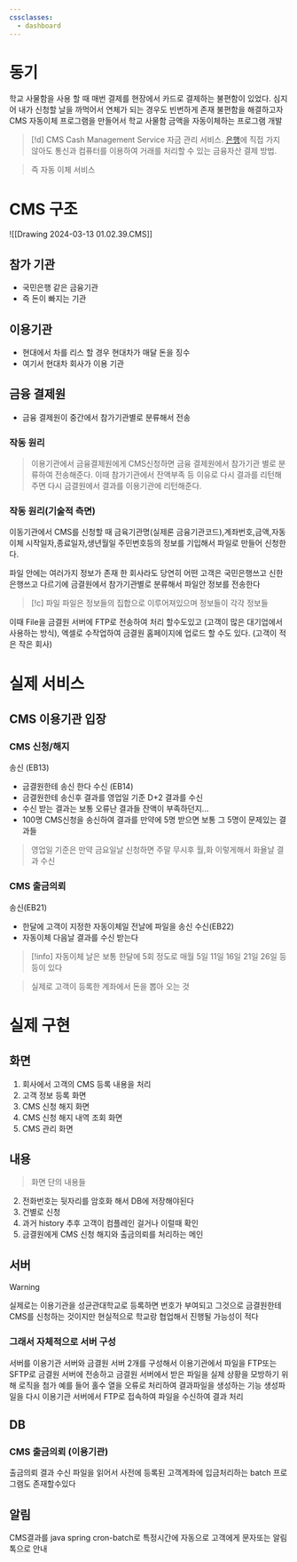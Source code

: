 ```yaml
---
cssclasses:
  - dashboard
---
```

# 동기
학교 사물함을 사용 할 때 매번 결제를 현장에서 카드로 결제하는 불편함이 있었다. 
심지어 내가 신청할 날을 까먹어서 연체가 되는 경우도 빈번하게 존재 
불편함을 해결하고자 CMS 자동이체 프로그램을 만들어서 학교 사물함 금액을 자동이체하는 프로그램 개발 


 > [!d] CMS
 > Cash Management Service
 > 자금 관리 서비스. [은행](https://namu.wiki/w/%EC%9D%80%ED%96%89 "은행")에 직접 가지 않아도 통신과 컴퓨터를 이용하여 거래를 처리할 수 있는 금융자산 결제 방법.
 
 > 즉 자동 이체 서비스
# CMS 구조
 ![[Drawing 2024-03-13 01.02.39.CMS]]
## 참가 기관
- 국민은행 같은 금융기관
- 즉 돈이 빠지는 기관

## 이용기관
- 현대에서 차를 리스 할 경우 현대차가 매달 돈을 징수
- 여기서 현대차 회사가 이용 기관

## 금융 결제원
- 금융 결제원이 중간에서 참가기관별로 분류해서 전송 

### 작동 원리 
> 이용기관에서 금융결제원에게 CMS신청하면 금융 결제원에서 참가기관 별로 분류하여 전송해준다.
> 이때 참가기관에서 잔액부족 등 이유로 다시 결과를 리턴해주면 다시 금결원에서 결과를 이용기관에 리턴해준다.

### 작동 원리(기술적 측면)
이동기관에서 CMS를 신청할 때 금육기관명(실제론 금융기관코드),계좌번호,금액,자동이체 시작일자,종료일자,생년월일 주민번호등의 정보를 기입해서 파일로 만들어 신청한다.

파일 안에는 여러가지 정보가 존재 한 회사라도 당연히 어떤 고객은 국민은행쓰고 신한은행쓰고 다르기에 금결원에서 참가기관별로 분류해서 파일안 정보를 전송한다 

> [!c] 파일
> 파일은 정보들의 집합으로 이루어져있으며 
> 정보들이 각각 정보들 


이때 File을 금결원 서버에  FTP로 전송하여 처리 할수도있고
(고객이 많은 대기업에서 사용하는 방식),
엑셀로 수작업하여 금결원 홈페이지에 업로드 할 수도 있다.
(고객이 적은 작은 회사)

# 실제 서비스 

## CMS 이용기관 입장
### CMS 신청/해지
송신 (EB13) 
- 금결원한테 송신 한다
수신 (EB14)
- 금결원한테 송신후 결과를 영업일 기준 D+2 결과를 수신 
- 수신 받는 결과는 보통 오류난 결과들 잔액이 부족하던지...
- 100명 CMS신청을 송신하여 결과를 만약에 5명 받으면 보통 그 5명이 문제있는 결과들 

> 영업일 기준은 만약 금요일날 신청하면 주말 무시후 
> 월,화 이렇게해서 화욜날 결과 수신 

### CMS 출금의뢰
송신(EB21)
-  한달에 고객이 지정한 자동이체일 전날에 파일을 송신
수신(EB22)
- 자동이체 다음날 결과를 수신 받는다

> [!info]
> 자동이체 날은 보통 한달에 5회 정도로 매월 5일 11일 16일 21일 26일 등등이 있다


> 실제로 고객이 등록한 계좌에서 돈을 뽑아 오는 것 

# 실제 구현 

## 화면 
1. 회사에서 고객의 CMS 등록 내용을 처리
2. 고객 정보 등록 화면 
3. CMS 신청 해지 화면 
4. CMS 신청 해지 내역 조회 화면
5. CMS 관리 화면

## 내용 
> 화면 단의 내용들 

2. 전화번호는 뒷자리를 암호화 해서 DB에 저장해야된다
3. 건별로 신청
4. 과거 history 추후 고객이 컴플레인 걸거나 이럴때 확인
5. 금결원에게 CMS 신청 해지와 출금의뢰를 처리하는 메인 

## 서버
> [!warning] 
> 실제로는 이용기관을 성균관대학교로 등록하면 번호가 부여되고 그것으로 금결원한테  CMS를 신청하는 것이지만 현실적으로 학교랑 협업해서 진행될 가능성이 적다 

### 그래서 자체적으로 서버 구성
서버를 이용기관 서버와 금결원 서버 2개를 구성해서 
이용기관에서 파일을 FTP또는 SFTP로 금결원 서버에 전송하고 
금결원 서버에서 받은 파일을 실제 상황을 모방하기 위해 
로직을 첨가 예를 들어 홀수 열을 오류로 처리하여 결과파일을 생성하는 기능 생성파일을 다시 이용기관 서버에서 FTP로 접속하여 파일을 수신하여 결과 처리 


## DB
### CMS 출금의뢰 (이용기관)
출금의뢰 결과 수신 파일을 읽어서 사전에 등록된 고객계좌에 입금처리하는 batch 프로그램도 존재할수있다 

## 알림
CMS결과를 java spring cron-batch로 특정시간에 자동으로 고객에게 문자또는 알림톡으로 안내 